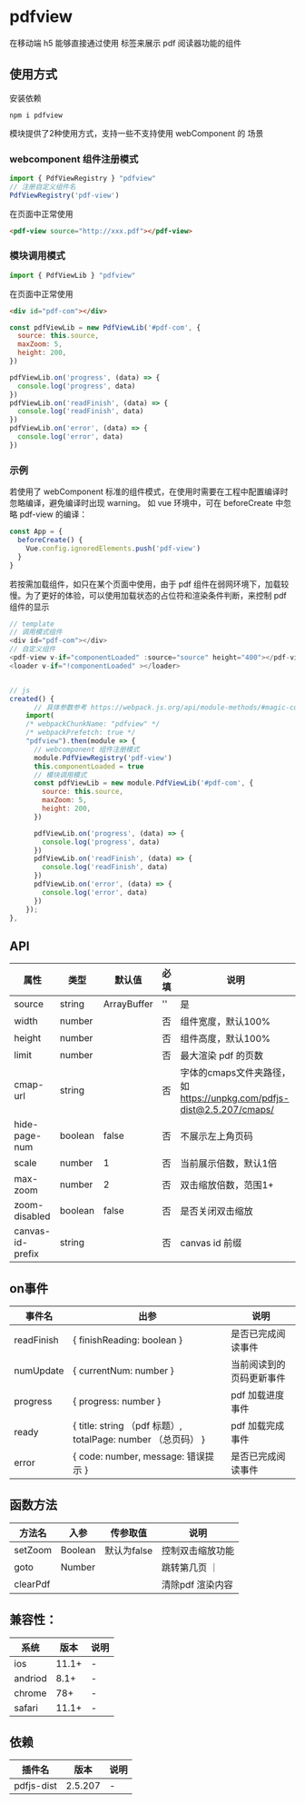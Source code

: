 # pdfview

在移动端 h5 能够直接通过使用 <pdf-view> 标签来展示 pdf 阅读器功能的组件

## 使用方式

安装依赖
```
npm i pdfview
```
模块提供了2种使用方式，支持一些不支持使用 webComponent 的 场景

### webcomponent 组件注册模式

```js
import { PdfViewRegistry } "pdfview"
// 注册自定义组件名
PdfViewRegistry('pdf-view')
```

在页面中正常使用

```html
<pdf-view source="http://xxx.pdf"></pdf-view>

```
### 模块调用模式

```js
import { PdfViewLib } "pdfview"
```

在页面中正常使用

```html
<div id="pdf-com"></div>
```

```js
const pdfViewLib = new PdfViewLib('#pdf-com', {
  source: this.source,
  maxZoom: 5,
  height: 200,
})

pdfViewLib.on('progress', (data) => {
  console.log('progress', data)
})
pdfViewLib.on('readFinish', (data) => {
  console.log('readFinish', data)
})
pdfViewLib.on('error', (data) => {
  console.log('error', data)
}) 
```
### 示例

若使用了 webComponent 标准的组件模式，在使用时需要在工程中配置编译时忽略编译，避免编译时出现 warning。 如 vue 环境中，可在 beforeCreate 中忽略 pdf-view 的编译：

```js
const App = {
  beforeCreate() {
    Vue.config.ignoredElements.push('pdf-view')
  }
}
```

若按需加载组件，如只在某个页面中使用，由于 pdf 组件在弱网环境下，加载较慢。为了更好的体验，可以使用加载状态的占位符和渲染条件判断，来控制 pdf 组件的显示

``` js
// template
// 调用模式组件
<div id="pdf-com"></div>
// 自定义组件
<pdf-view v-if="componentLoaded" :source="source" height="400"></pdf-view>
<loader v-if="!componentLoaded" ></loader>


// js
created() {
      // 具体参数参考 https://webpack.js.org/api/module-methods/#magic-comments
    import(
    /* webpackChunkName: "pdfview" */
    /* webpackPrefetch: true */
    "pdfview").then(module => {
      // webcomponent 组件注册模式
      module.PdfViewRegistry('pdf-view')
      this.componentLoaded = true
      // 模块调用模式
      const pdfViewLib = new module.PdfViewLib('#pdf-com', {
        source: this.source,
        maxZoom: 5,
        height: 200,
      })

      pdfViewLib.on('progress', (data) => {
        console.log('progress', data)
      })
      pdfViewLib.on('readFinish', (data) => {
        console.log('readFinish', data)
      })
      pdfViewLib.on('error', (data) => {
        console.log('error', data)
      })
    });
},
```

## API

| 属性             | 类型    | 默认值 | 必填 | 说明                                                                     |
| ---------------- | ------- | ------ | ---- | --------------------------------------------------------------------- |
| source           | string  | ArrayBuffer  | ''     | 是   | pdf资源，支持http协议或ArrayBuffer 类型数据                 |
| width            | number  |        | 否   | 组件宽度，默认100%                                                      |
| height           | number  |        | 否   | 组件高度，默认100%                                                      |
| limit            | number  |        | 否   | 最大渲染 pdf 的页数                                                     |
| cmap-url         | string  |        | 否   | 字体的cmaps文件夹路径，如 https://unpkg.com/pdfjs-dist@2.5.207/cmaps/    |
| hide-page-num    | boolean | false  | 否   | 不展示左上角页码                                                        |
| scale            | number  | 1      | 否   | 当前展示倍数，默认1倍                                                    |
| max-zoom         | number  | 2      | 否   | 双击缩放倍数，范围1+                                                    |
| zoom-disabled    | boolean | false  | 否   | 是否关闭双击缩放                                                        |
| canvas-id-prefix | string  |        | 否   | canvas id 前缀                                                        |

## on事件


| 事件名        | 出参 | 说明           |
| ---------------- | ------- | ------ |
| readFinish   |  { finishReading: boolean } | 是否已完成阅读事件 | 
| numUpdate   |  { currentNum: number } | 当前阅读到的页码更新事件 | 
| progress   |  { progress: number } | pdf 加载进度事件 | 
| ready   |  { title: string （pdf 标题）, totalPage: number （总页码） } | pdf 加载完成事件 | 
| error   |  { code: number, message: 错误提示 } | 是否已完成阅读事件 | 



## 函数方法

| 方法名  | 入参   | 传参取值 | 说明                  |
| ------- | ------ | ------ |--------------------- |
| setZoom | Boolean |  默认为false | 控制双击缩放功能 |
| goto    | Number |     | 跳转第几页 ｜
| clearPdf    |  |   | 清除pdf 渲染内容 |



## 兼容性：

| 系统  | 版本   | 说明                  |
| ------- | ------ | --------------------- |
| ios    | 11.1+ | - |
| andriod | 8.1+ | -  |
| chrome | 78+ | -  |
| safari  | 11.1+ | - |

## 依赖
| 插件名  | 版本   | 说明                  |
| ------- | ------ | --------------------- |
| pdfjs-dist | 2.5.207 | - |